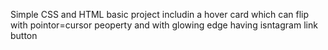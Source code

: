 Simple CSS and HTML basic project includin a hover card which can flip with pointor=cursor peoperty and with glowing edge having isntagram link button
